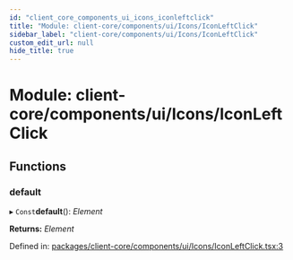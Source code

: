 ```yaml
---
id: "client_core_components_ui_icons_iconleftclick"
title: "Module: client-core/components/ui/Icons/IconLeftClick"
sidebar_label: "client-core/components/ui/Icons/IconLeftClick"
custom_edit_url: null
hide_title: true
---
```


# Module: client-core/components/ui/Icons/IconLeftClick

## Functions

### default

▸ `Const`**default**(): *Element*

**Returns:** *Element*

Defined in: [packages/client-core/components/ui/Icons/IconLeftClick.tsx:3](https://github.com/xr3ngine/xr3ngine/blob/5a0f83ed8/packages/client-core/components/ui/Icons/IconLeftClick.tsx#L3)
